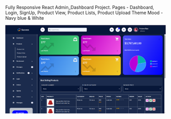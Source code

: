 Fully Responsive React Admin_Dashboard Project.
Pages - Dashboard, Login, SignUp, Product View, Product Lists, Product Upload
Theme Mood - Navy blue & White


![Example Image](src/assets/images/screencapture-localhost-3000-2025-03-08-20_52_47.png)
